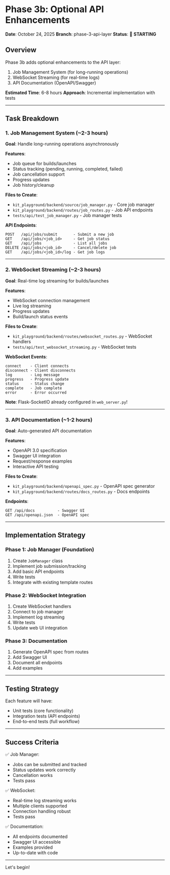 # Phase 3b: Optional API Enhancements

**Date**: October 24, 2025
**Branch**: phase-3-api-layer
**Status**: 🚀 **STARTING**

## Overview

Phase 3b adds optional enhancements to the API layer:
1. Job Management System (for long-running operations)
2. WebSocket Streaming (for real-time logs)
3. API Documentation (OpenAPI/Swagger)

**Estimated Time**: 6-8 hours
**Approach**: Incremental implementation with tests

---

## Task Breakdown

### 1. Job Management System (~2-3 hours)

**Goal**: Handle long-running operations asynchronously

**Features**:
- Job queue for builds/launches
- Status tracking (pending, running, completed, failed)
- Job cancellation support
- Progress updates
- Job history/cleanup

**Files to Create**:
- `kit_playground/backend/source/job_manager.py` - Core job manager
- `kit_playground/backend/routes/job_routes.py` - Job API endpoints
- `tests/api/test_job_manager.py` - Job manager tests

**API Endpoints**:
```
POST   /api/jobs/submit       - Submit a new job
GET    /api/jobs/<job_id>     - Get job status
GET    /api/jobs              - List all jobs
DELETE /api/jobs/<job_id>     - Cancel/delete job
GET    /api/jobs/<job_id>/log - Get job logs
```

---

### 2. WebSocket Streaming (~2-3 hours)

**Goal**: Real-time log streaming for builds/launches

**Features**:
- WebSocket connection management
- Live log streaming
- Progress updates
- Build/launch status events

**Files to Create**:
- `kit_playground/backend/routes/websocket_routes.py` - WebSocket handlers
- `tests/api/test_websocket_streaming.py` - WebSocket tests

**WebSocket Events**:
```
connect    - Client connects
disconnect - Client disconnects
log        - Log message
progress   - Progress update
status     - Status change
complete   - Job complete
error      - Error occurred
```

**Note**: Flask-SocketIO already configured in `web_server.py`!

---

### 3. API Documentation (~1-2 hours)

**Goal**: Auto-generated API documentation

**Features**:
- OpenAPI 3.0 specification
- Swagger UI integration
- Request/response examples
- Interactive API testing

**Files to Create**:
- `kit_playground/backend/openapi_spec.py` - OpenAPI spec generator
- `kit_playground/backend/routes/docs_routes.py` - Docs endpoints

**Endpoints**:
```
GET /api/docs          - Swagger UI
GET /api/openapi.json  - OpenAPI spec
```

---

## Implementation Strategy

### Phase 1: Job Manager (Foundation)
1. Create `JobManager` class
2. Implement job submission/tracking
3. Add basic API endpoints
4. Write tests
5. Integrate with existing template routes

### Phase 2: WebSocket Integration
1. Create WebSocket handlers
2. Connect to job manager
3. Implement log streaming
4. Write tests
5. Update web UI integration

### Phase 3: Documentation
1. Generate OpenAPI spec from routes
2. Add Swagger UI
3. Document all endpoints
4. Add examples

---

## Testing Strategy

Each feature will have:
- Unit tests (core functionality)
- Integration tests (API endpoints)
- End-to-end tests (full workflow)

---

## Success Criteria

✅ Job Manager:
- Jobs can be submitted and tracked
- Status updates work correctly
- Cancellation works
- Tests pass

✅ WebSocket:
- Real-time log streaming works
- Multiple clients supported
- Connection handling robust
- Tests pass

✅ Documentation:
- All endpoints documented
- Swagger UI accessible
- Examples provided
- Up-to-date with code

---

Let's begin!
